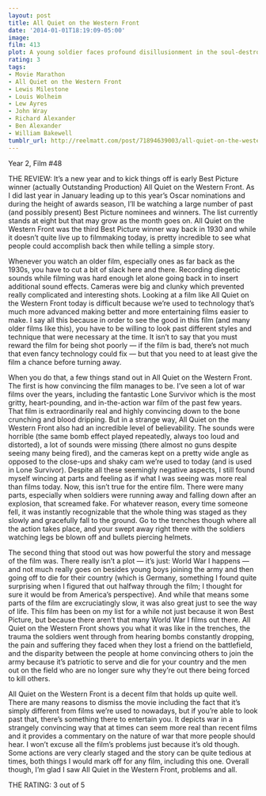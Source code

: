 ```yaml
---
layout: post
title: All Quiet on the Western Front
date: '2014-01-01T18:19:09-05:00'
image: 
film: 413
plot: A young soldier faces profound disillusionment in the soul-destroying horror of World War I.
rating: 3
tags:
- Movie Marathon
- All Quiet on the Western Front
- Lewis Milestone
- Louis Wolheim
- Lew Ayres
- John Wray
- Richard Alexander
- Ben Alexander
- William Bakewell
tumblr_url: http://reelmatt.com/post/71894639003/all-quiet-on-the-western-front
---
```


Year 2, Film #48

THE REVIEW: It’s a new year and to kick things off is early Best Picture winner (actually Outstanding Production) All Quiet on the Western Front. As I did last year in January leading up to this year’s Oscar nominations and during the height of awards season, I’ll be watching a large number of past (and possibly present) Best Picture nominees and winners. The list currently stands at eight but that may grow as the month goes on. All Quiet on the Western Front was the third Best Picture winner way back in 1930 and while it doesn’t quite live up to filmmaking today, is pretty incredible to see what people could accomplish back then while telling a simple story.

Whenever you watch an older film, especially ones as far back as the 1930s, you have to cut a bit of slack here and there. Recording diegetic sounds while filming was hard enough let alone going back in to insert additional sound effects. Cameras were big and clunky which prevented really complicated and interesting shots. Looking at a film like All Quiet on the Western Front today is difficult because we’re used to technology that’s much more advanced making better and more entertaining films easier to make. I say all this because in order to see the good in this film (and many older films like this), you have to be willing to look past different styles and technique that were necessary at the time. It isn’t to say that you must reward the film for being shot poorly — if the film is bad, there’s not much that even fancy technology could fix — but that you need to at least give the film a chance before turning away.

When you do that, a few things stand out in All Quiet on the Western Front. The first is how convincing the film manages to be. I’ve seen a lot of war films over the years, including the fantastic Lone Survivor which is the most gritty, heart-pounding, and in-the-action war film of the past few years. That film is extraordinarily real and highly convincing down to the bone crunching and blood dripping. But in a strange way, All Quiet on the Western Front also had an incredible level of believability. The sounds were horrible (the same bomb effect played repeatedly, always too loud and distorted), a lot of sounds were missing (there almost no guns despite seeing many being fired), and the cameras kept on a pretty wide angle as opposed to the close-ups and shaky cam we’re used to today (and is used in Lone Survivor). Despite all these seemingly negative aspects, I still found myself wincing at parts and feeling as if what I was seeing was more real than films today. Now, this isn’t true for the entire film. There were many parts, especially when soldiers were running away and falling down after an explosion, that screamed fake. For whatever reason, every time someone fell, it was instantly recognizable that the whole thing was staged as they slowly and gracefully fall to the ground. Go to the trenches though where all the action takes place, and your swept away right there with the soldiers watching legs be blown off and bullets piercing helmets.

The second thing that stood out was how powerful the story and message of the film was. There really isn’t a plot — it’s just: World War I happens — and not much really goes on besides young boys joining the army and then going off to die for their country (which is Germany, something I found quite surprising when I figured that out halfway through the film; I thought for sure it would be from America’s perspective). And while that means some parts of the film are excruciatingly slow, it was also great just to see the way of life. This film has been on my list for a while not just because it won Best Picture, but because there aren’t that many World War I films out there. All Quiet on the Western Front shows you what it was like in the trenches, the trauma the soldiers went through from hearing bombs constantly dropping, the pain and suffering they faced when they lost a friend on the battlefield, and the disparity between the people at home convincing others to join the army because it’s patriotic to serve and die for your country and the men out on the field who are no longer sure why they’re out there being forced to kill others.

All Quiet on the Western Front is a decent film that holds up quite well. There are many reasons to dismiss the movie including the fact that it’s simply different from films we’re used to nowadays, but if you’re able to look past that, there’s something there to entertain you. It depicts war in a strangely convincing way that at times can seem more real than recent films and it provides a commentary on the nature of war that more people should hear. I won’t excuse all the film’s problems just because it’s old though. Some actions are very clearly staged and the story can be quite tedious at times, both things I would mark off for any film, including this one. Overall though, I’m glad I saw All Quiet in the Western Front, problems and all.

THE RATING: 3 out of 5
